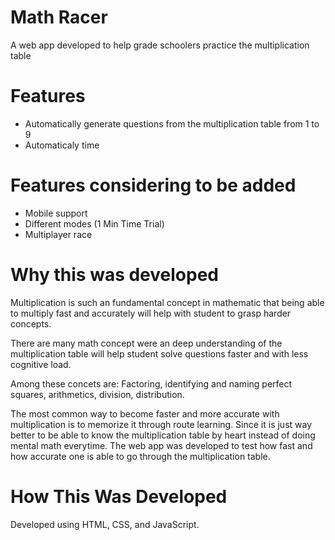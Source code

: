 # Math Racer

A web app developed to help grade schoolers practice the multiplication table

# Features
- Automatically generate questions from the multiplication table from 1 to 9
- Automaticaly time

# Features considering to be added
- Mobile support
- Different modes (1 Min Time Trial)
- Multiplayer race

# Why this was developed

Multiplication is such an fundamental concept in mathematic that being able to multiply fast and accurately will help with student to grasp harder concepts.

There are many math concept were an deep understanding of the multiplication table will help student solve questions faster and with less cognitive load.

Among these concets are: Factoring, identifying and naming perfect squares, arithmetics, division, distribution.

The most common way to become faster and more accurate with multiplication is to memorize it through route learning. Since it is just way better to be able to know the multiplication table by heart instead of doing mental math everytime. The web app was developed to test how fast and how accurate one is able to go through the multiplication table.

# How This Was Developed
Developed using HTML, CSS, and JavaScript.
